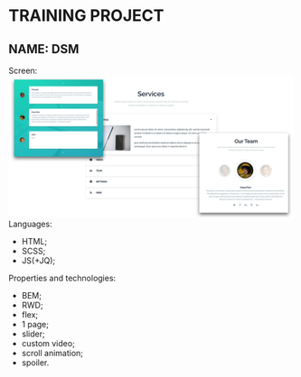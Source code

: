 # TRAINING PROJECT
## NAME: DSM
Screen:
![Альтернативный текст](/source/background.jpg)
Languages: 
* HTML;
* SCSS;
* JS(+JQ);

Properties and technologies: 
* BEM;
* RWD;
* flex;
* 1 page;
* slider;
* custom video;
* scroll animation;
* spoiler.


